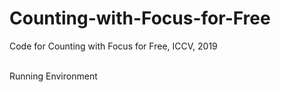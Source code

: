 # Counting-with-Focus-for-Free
Code for Counting with Focus for Free, ICCV, 2019

<br> Running Environment 
<br> <Data preprocessing>
<br> <Training>
<br> <Testing>
